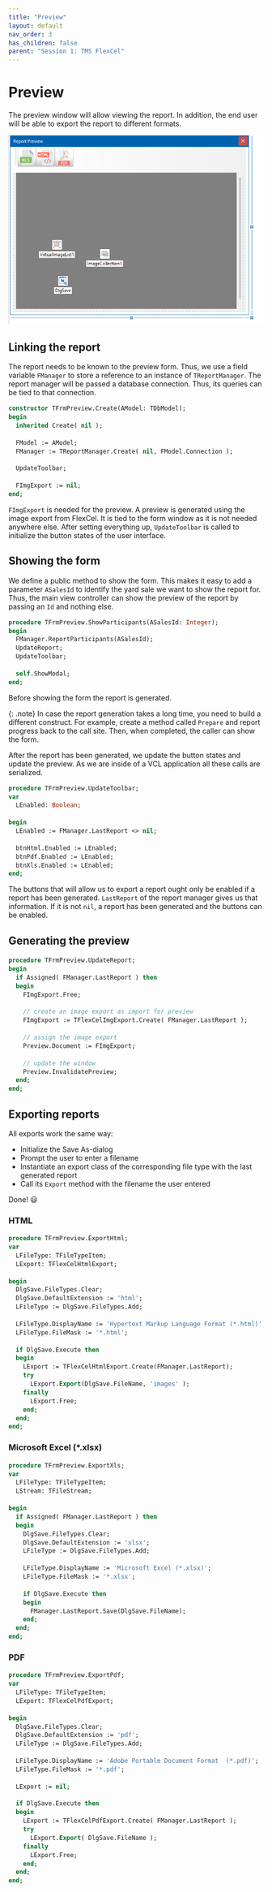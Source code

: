 ```yaml
---
title: "Preview"
layout: default
nav_order: 3
has_children: false
parent: "Session 1: TMS FlexCel"
---
```


# Preview

The preview window will allow viewing the report. In addition, the end user will be able to export the report to different formats.

![](../images/01/previewdesign.png)

## Linking the report

The report needs to be known to the preview form. Thus, we use a field variable `FManager` to store a reference to an instance of `TReportManager`. The report manager will be passed a database connection. Thus, its queries can be tied to that connection.

```pascal
constructor TFrmPreview.Create(AModel: TDbModel);
begin
  inherited Create( nil );

  FModel := AModel;
  FManager := TReportManager.Create( nil, FModel.Connection );

  UpdateToolbar;

  FImgExport := nil;
end;
```
`FImgExport` is needed for the preview. A preview is generated using the image export from FlexCel. It is tied to the form window as it is not needed anywhere else. After setting everything up, `UpdateToolbar` is called to initialize the button states of the user interface.

## Showing the form

We define a public method to show the form. This makes it easy to add a parameter `ASalesId` to identify the yard sale we want to show the report for. Thus, the main view controller can show the preview of the report by passing an `Id` and nothing else.

```pascal
procedure TFrmPreview.ShowParticipants(ASalesId: Integer);
begin
  FManager.ReportParticipants(ASalesId);
  UpdateReport;
  UpdateToolbar;

  self.ShowModal;
end;
```

Before showing the form the report is generated. 

{: .note}
In case the report generation takes a long time, you need to build a different construct. For example, create a method called `Prepare` and report progress back to the call site. Then, when completed, the caller can show the form.

After the report has been generated, we update the button states and update the preview. As we are inside of a VCL application all these calls are serialized.

```pascal
procedure TFrmPreview.UpdateToolbar;
var
  LEnabled: Boolean;

begin
  LEnabled := FManager.LastReport <> nil;

  btnHtml.Enabled := LEnabled;
  btnPdf.Enabled := LEnabled;
  btnXls.Enabled := LEnabled;
end;
```

The buttons that will allow us to export a report ought only be enabled if a report has been generated. `LastReport` of the report manager gives us that information. If it is not `nil`, a report has been generated and the buttons can be enabled.

## Generating the preview

```pascal
procedure TFrmPreview.UpdateReport;
begin
  if Assigned( FManager.LastReport ) then
  begin
    FImgExport.Free;

    // create an image export as import for preview
    FImgExport := TFlexCelImgExport.Create( FManager.LastReport );

    // assign the image export
    Preview.Document := FImgExport;

    // update the window
    Preview.InvalidatePreview;
  end;
end;
```

## Exporting reports

All exports work the same way:

- Initialize the Save As-dialog
- Prompt the user to enter a filename
- Instantiate an export class of the corresponding file type with the last generated report
- Call its `Export` method with the filename the user entered

Done! 😃

### HTML

```pascal
procedure TFrmPreview.ExportHtml;
var
  LFileType: TFileTypeItem;
  LExport: TFlexCelHtmlExport;

begin
  DlgSave.FileTypes.Clear;
  DlgSave.DefaultExtension := 'html';
  LFileType := DlgSave.FileTypes.Add;

  LFileType.DisplayName := 'Hypertext Markup Language Format (*.html)';
  LFileType.FileMask := '*.html';

  if DlgSave.Execute then
  begin
    LExport := TFlexCelHtmlExport.Create(FManager.LastReport);
    try
      LExport.Export(DlgSave.FileName, 'images' );
    finally
      LExport.Free;
    end;
  end;
end;
```

### Microsoft Excel (*.xlsx)

```pascal
procedure TFrmPreview.ExportXls;
var
  LFileType: TFileTypeItem;
  LStream: TFileStream;

begin
  if Assigned( FManager.LastReport ) then
  begin
    DlgSave.FileTypes.Clear;
    DlgSave.DefaultExtension := 'xlsx';
    LFileType := DlgSave.FileTypes.Add;

    LFileType.DisplayName := 'Microsoft Excel (*.xlsx)';
    LFileType.FileMask := '*.xlsx';

    if DlgSave.Execute then
    begin
      FManager.LastReport.Save(DlgSave.FileName);
    end;
  end;
end;
```


### PDF

```pascal
procedure TFrmPreview.ExportPdf;
var
  LFileType: TFileTypeItem;
  LExport: TFlexCelPdfExport;

begin
  DlgSave.FileTypes.Clear;
  DlgSave.DefaultExtension := 'pdf';
  LFileType := DlgSave.FileTypes.Add;

  LFileType.DisplayName := 'Adobe Portable Document Format  (*.pdf)';
  LFileType.FileMask := '*.pdf';

  LExport := nil;

  if DlgSave.Execute then
  begin
    LExport := TFlexCelPdfExport.Create( FManager.LastReport );
    try
      LExport.Export( DlgSave.FileName );
    finally
      LExport.Free;
    end;
  end;
end;
```